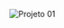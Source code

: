 ![Projeto 01](https://github.com/Isabelle-Vicente/Stage02_Projeto01/assets/73740552/f4c4d166-d1b0-498d-affc-1587587896de)
